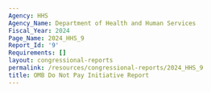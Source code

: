 ```yaml
---
Agency: HHS
Agency_Name: Department of Health and Human Services
Fiscal_Year: 2024
Page_Name: 2024_HHS_9
Report_Id: '9'
Requirements: []
layout: congressional-reports
permalink: /resources/congressional-reports/2024_HHS_9
title: OMB Do Not Pay Initiative Report
---
```

